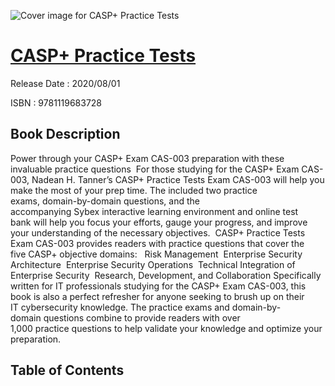 ![Cover image for CASP+ Practice Tests](https://imgdetail.ebookreading.net/cover/cover/202109/EB9781119683728.jpg)

[CASP+ Practice Tests](https://ebookreading.net/view/book/CASP%2B+Practice+Tests-EB9781119683728_1.html "CASP+ Practice Tests")
====================================================================================================================

Release Date : 2020/08/01

ISBN : 9781119683728

Book Description
-----------------

Power through your&nbsp;CASP+ Exam CAS-003 preparation with these invaluable practice&nbsp;questions&nbsp;
For those&nbsp;studying for the CASP+ Exam CAS-003,&nbsp;Nadean&nbsp;H. Tanner’s&nbsp;CASP+ Practice Tests Exam CAS-003&nbsp;will help you make the most of your&nbsp;prep time.&nbsp;The included&nbsp;two practice exams,&nbsp;domain-by-domain questions,&nbsp;and the accompanying&nbsp;Sybex&nbsp;interactive learning environment&nbsp;and online test bank&nbsp;will help you focus your efforts, gauge your progress, and improve your understanding&nbsp;of the necessary&nbsp;objectives.&nbsp;
CASP+ Practice Tests Exam CAS-003&nbsp;provides readers with&nbsp;practice&nbsp;questions&nbsp;that cover the five&nbsp;CASP+ objective domains:&nbsp;&nbsp;
Risk Management&nbsp;&nbsp;Enterprise Security Architecture&nbsp;&nbsp;Enterprise Security Operations&nbsp;&nbsp;Technical Integration of Enterprise Security&nbsp;&nbsp;Research, Development, and Collaboration&nbsp;Specifically written for IT professionals&nbsp;studying for the CASP+ Exam CAS-003, this book&nbsp;is also a perfect refresher for anyone seeking to brush up on their IT&nbsp;cybersecurity knowledge.&nbsp;The&nbsp;practice&nbsp;exams&nbsp;and&nbsp;domain-by-domain&nbsp;questions&nbsp;combine to provide&nbsp;readers with over 1,000&nbsp;practice&nbsp;questions to help validate&nbsp;your knowledge and&nbsp;optimize your preparation.&nbsp;&nbsp;


Table of Contents
-----------------

